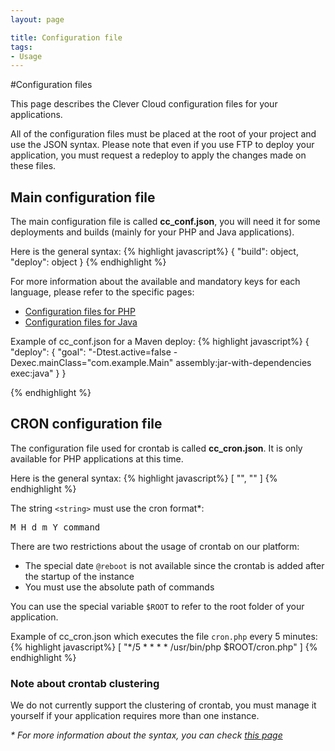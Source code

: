 ```yaml
---
layout: page

title: Configuration file
tags:
- Usage
---
```


#Configuration files

This page describes the Clever Cloud configuration files for your applications.

All of the configuration files must be placed at the root of your project and use the JSON syntax. Please note that even if you use FTP to deploy your application, you must request a redeploy to apply the changes made on these files.

## Main configuration file

The main configuration file is called **cc_conf.json**, you will need it for some deployments and builds (mainly for your PHP and Java applications).

Here is the general syntax:
{% highlight javascript%}
    {
        "build": object,
        "deploy": object
    }
{% endhighlight %}

For more information about the available and mandatory keys for each language, please refer to the specific pages:
 * [Configuration files for PHP](/php-cc-conf/)
 * [Configuration files for Java](/java-cc-conf/)


Example of cc_conf.json for a Maven deploy:
{% highlight javascript%}
    {
      "deploy": {
        "goal": "-Dtest.active=false -Dexec.mainClass=\"com.example.Main\" assembly:jar-with-dependencies exec:java"
      }
    }

{% endhighlight %}

## CRON configuration file

The configuration file used for crontab is called **cc_cron.json**. It is only available for PHP applications at this time.

Here is the general syntax:
{% highlight javascript%}
    [
        "<string>",
        "<string>"
    ]
{% endhighlight %}

The string `<string>` must use the cron format\*:
<pre>M H d m Y command</pre>

There are two restrictions about the usage of crontab on our platform:

 * The special date `@reboot` is not available since the crontab is added after the startup of the instance
 * You must use the absolute path of commands

You can use the special variable `$ROOT` to refer to the root folder of your application.

Example of cc_cron.json which executes the file `cron.php` every 5 minutes:
{% highlight javascript%}
    [
        "*/5 * * * * /usr/bin/php $ROOT/cron.php"
    ]
{% endhighlight %}


### Note about crontab clustering

We do not currently support the clustering of crontab, you must manage it yourself if your application requires more than one instance.

_* For more information about the syntax, you can check <a href="http://en.wikipedia.org/wiki/Cron">this page</a>_

<script type="text/javascript">
$('#center a').click(function(){
    $('html, body').animate({
        scrollTop: $( $(this).attr('href') ).offset().top - 0
    }, 500);
    return false;
});
</script>
